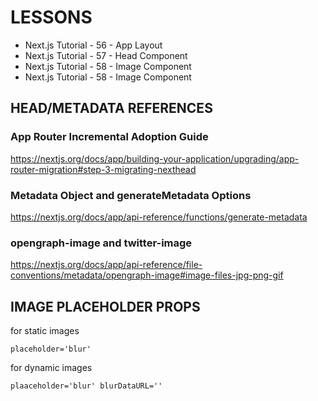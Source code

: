 # LESSONS
- Next.js Tutorial - 56 - App Layout
- Next.js Tutorial - 57 - Head Component
- Next.js Tutorial - 58 - Image Component
- Next.js Tutorial - 58 - Image Component

## HEAD/METADATA REFERENCES 

### App Router Incremental Adoption Guide
https://nextjs.org/docs/app/building-your-application/upgrading/app-router-migration#step-3-migrating-nexthead

### Metadata Object and generateMetadata Options
https://nextjs.org/docs/app/api-reference/functions/generate-metadata

### opengraph-image and twitter-image
https://nextjs.org/docs/app/api-reference/file-conventions/metadata/opengraph-image#image-files-jpg-png-gif

## IMAGE PLACEHOLDER PROPS

for static images

    placeholder='blur'

for dynamic images

    plaaceholder='blur' blurDataURL=''
